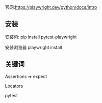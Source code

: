 官网:https://playwright.dev/python/docs/intro

## 安装

安装包: pip install pytest-playwright

安装浏览器 playwright install

## 关键词

Assertions => expect

Locators

pytest
